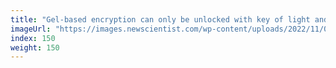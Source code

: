 ```yaml
---
title: "Gel-based encryption can only be unlocked with key of light and heat"
imageUrl: "https://images.newscientist.com/wp-content/uploads/2022/11/03112353/SEI_132068485.jpg?width=600"
index: 150
weight: 150
---
```

